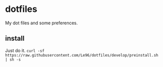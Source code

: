# dotfiles
My dot files and some preferences.

## install
Just do it.
`curl -sf https://raw.githubusercontent.com/Le96/dotfiles/develop/preinstall.sh | sh -s`
